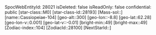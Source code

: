 ﻿---
location: [62.28,-8.8,300]
type: Station
tags:
- astro/Star

---
SpocWebEntityId: 28021
isDeleted: false
isReadOnly: false
confidential: public
[star-class::M0]
[star-class-id::28193]
[Mass-sol::]
[name::Cassiopeiae-104]
[geo-alt::300]
[geo-lon::-8.8]
[geo-lat::62.28]
[geo-lon-v::0.001]
[geo-lat-v::-0.01]
[bright-min::49]
[bright-max::49]
[Zodiac-index::104]
[ZodiacId::28100]
[NextStarId::]

